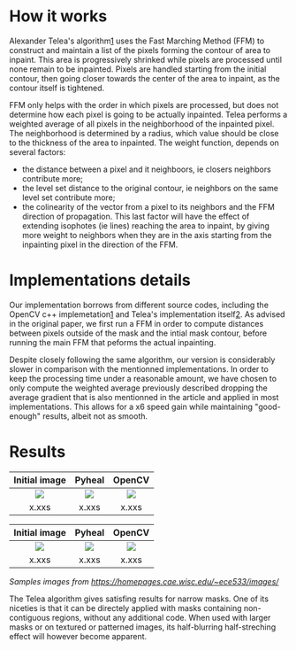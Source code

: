 # How it works

Alexander Telea's algorithm[1] uses the Fast Marching Method (FFM) to construct and maintain a list of the pixels forming the contour of area to inpaint. This area is progressively shrinked while pixels are processed until none remain to be inpainted. Pixels are handled starting from the initial contour, then going closer towards the center of the area to inpaint, as the contour itself is tightened.

[1]: https://www.rug.nl/research/portal/files/14404904/2004JGraphToolsTelea.pdf

FFM only helps with the order in which pixels are processed, but does not determine how each pixel is going to be actually inpainted. Telea performs a weighted average of all pixels in the neighborhood of the inpainted pixel. The neighborhood is determined by a radius, which value should be close to the thickness of the area to inpainted. The weight function, depends on several factors:
- the distance between a pixel and it neighboors, ie closers neighbors contribute more;
- the level set distance to the original contour, ie neighbors on the same level set contribute more;
- the colinearity of the vector from a pixel to its neighbors and the FFM direction of propagation.
This last factor will have the effect of extending isophotes (ie lines) reaching the area to inpaint, by giving more weight to neighbors when they are in the axis starting from the inpainting pixel in the direction of the FFM.

# Implementations details

Our implementation borrows from different source codes, including the OpenCV c++ implemetation[1] and Telea's implementation itself[2]. As advised in the original paper, we first run a FFM in order to compute distances between pixels outside of the mask and the intial mask contour, before running the main FFM that peforms the actual inpainting.

[1]: https://github.com/opencv/opencv/blob/master/modules/photo/src/inpaint.cpp
[2]: https://github.com/erich666/jgt-code/tree/master/Volume_09/Number_1/Telea2004/AFMM_Inpainting

Despite closely following the same algorithm, our version is considerably slower in comparison with the mentionned implementations. In order to keep the processing time under a reasonable amount, we have chosen to only compute the weighted average previously described dropping the average gradient that is also mentionned in the article and applied in most implementations. This allows for a x6 speed gain while maintaining "good-enough" results, albeit not as smooth.

# Results

| Initial image               | Pyheal                        | OpenCV                      |
| :-------------------------: | :---------------------------: | :-------------------------: |
| [![][im1_in_thumb]][im1_in] | [![][im1_out_thumb]][im1_out] | [![][im1_cv_thumb]][im1_cv] |
| x.xxs                       | x.xxs                         | x.xxs                       |

[im1_in]: https://raw.githubusercontent.com/olvb/pyheal/master/samples/tulips_in.png
[im1_in_thumb]: https://raw.githubusercontent.com/olvb/pyheal/master/samples/tulips_in.png
[im1_out]: https://raw.githubusercontent.com/olvb/pyheal/master/samples/tulips_out.png
[im1_out_thumb]: https://raw.githubusercontent.com/olvb/pyheal/master/samples/tulips_out.png
[im1_cv]: https://raw.githubusercontent.com/olvb/pyheal/master/samples/tulips_opencv.png
[im1_cv_thumb]: https://raw.githubusercontent.com/olvb/pyheal/master/samples/tulips_opencv.png

| Initial image               | Pyheal                        | OpenCV                      |
| :-------------------------: | :---------------------------: | :-------------------------: |
| [![][im2_in_thumb]][im2_in] | [![][im2_out_thumb]][im2_out] | [![][im2_cv_thumb]][im2_cv] |
| x.xxs                       | x.xxs                         | x.xxs                       |

[im2_in]: https://raw.githubusercontent.com/olvb/pyheal/master/samples/lena_in.png
[im2_in_thumb]: https://raw.githubusercontent.com/olvb/pyheal/master/samples/lena_in.png
[im2_out]: https://raw.githubusercontent.com/olvb/pyheal/master/samples/lena_out.png
[im2_out_thumb]: https://raw.githubusercontent.com/olvb/pyheal/master/samples/lena_out.png
[im2_cv]: https://raw.githubusercontent.com/olvb/pyheal/master/samples/lena_opencv.png
[im2_cv_thumb]: https://raw.githubusercontent.com/olvb/pyheal/master/samples/lena_opencv.png

*Samples images from https://homepages.cae.wisc.edu/~ece533/images/*

The Telea algorithm gives satisfing results for narrow masks. One of its niceties is that it can be directely applied with masks containing non-contiguous regions, without any additional code.
When used with larger masks or on textured or patterned images, its half-blurring half-streching effect will however become apparent.
